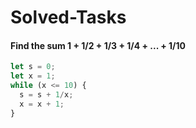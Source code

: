 # Solved-Tasks
#### Find the sum 1 + 1/2 + 1/3 + 1/4 + ... + 1/10
````javascript
let s = 0;
let x = 1;
while (x <= 10) {
  s = s + 1/x;
  x = x + 1;
}



````




